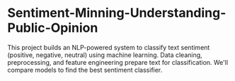 # Sentiment-Minning-Understanding-Public-Opinion
This project builds an NLP-powered system to classify text sentiment (positive, negative, neutral) using machine learning. Data cleaning, preprocessing, and feature engineering prepare text for classification. We'll compare models to find the best sentiment classifier.
